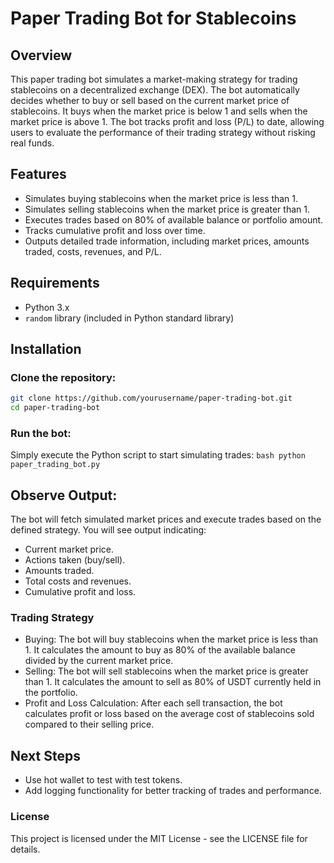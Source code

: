 # Paper Trading Bot for Stablecoins

## Overview

This paper trading bot simulates a market-making strategy for trading stablecoins on a decentralized exchange (DEX). The bot automatically decides whether to buy or sell based on the current market price of stablecoins. It buys when the market price is below 1 and sells when the market price is above 1. The bot tracks profit and loss (P/L) to date, allowing users to evaluate the performance of their trading strategy without risking real funds.

## Features

- Simulates buying stablecoins when the market price is less than 1.
- Simulates selling stablecoins when the market price is greater than 1.
- Executes trades based on 80% of available balance or portfolio amount.
- Tracks cumulative profit and loss over time.
- Outputs detailed trade information, including market prices, amounts traded, costs, revenues, and P/L.

## Requirements

- Python 3.x
- `random` library (included in Python standard library)

## Installation

### Clone the repository:
   ```bash
   git clone https://github.com/yourusername/paper-trading-bot.git
   cd paper-trading-bot
   ```

### Run the bot:
Simply execute the Python script to start simulating trades:
    ```bash
    python paper_trading_bot.py
    ```

## Observe Output:
The bot will fetch simulated market prices and execute trades based on the defined strategy. You will see output indicating:
- Current market price.
- Actions taken (buy/sell).
- Amounts traded.
- Total costs and revenues.
- Cumulative profit and loss.

### Trading Strategy
- Buying: The bot will buy stablecoins when the market price is less than 1. It calculates the amount to buy as 80% of the available balance divided by the current market price.
- Selling: The bot will sell stablecoins when the market price is greater than 1. It calculates the amount to sell as 80% of USDT currently held in the portfolio.
- Profit and Loss Calculation: After each sell transaction, the bot calculates profit or loss based on the average cost of stablecoins sold compared to their selling price.

## Next Steps
- Use hot wallet to test with test tokens.
- Add logging functionality for better tracking of trades and performance.

### License
This project is licensed under the MIT License - see the LICENSE file for details.
